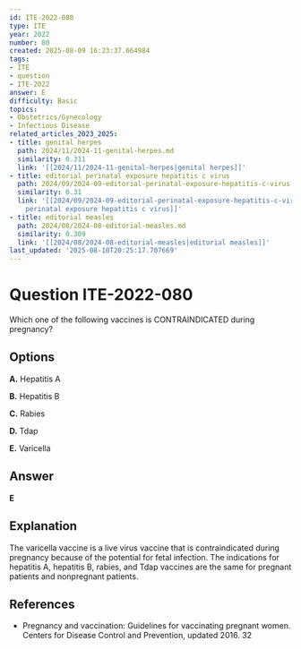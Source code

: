 ```yaml
---
id: ITE-2022-080
type: ITE
year: 2022
number: 80
created: 2025-08-09 16:23:37.664984
tags:
- ITE
- question
- ITE-2022
answer: E
difficulty: Basic
topics:
- Obstetrics/Gynecology
- Infectious Disease
related_articles_2023_2025:
- title: genital herpes
  path: 2024/11/2024-11-genital-herpes.md
  similarity: 0.311
  link: '[[2024/11/2024-11-genital-herpes|genital herpes]]'
- title: editorial perinatal exposure hepatitis c virus
  path: 2024/09/2024-09-editorial-perinatal-exposure-hepatitis-c-virus.md
  similarity: 0.31
  link: '[[2024/09/2024-09-editorial-perinatal-exposure-hepatitis-c-virus|editorial
    perinatal exposure hepatitis c virus]]'
- title: editorial measles
  path: 2024/08/2024-08-editorial-measles.md
  similarity: 0.309
  link: '[[2024/08/2024-08-editorial-measles|editorial measles]]'
last_updated: '2025-08-10T20:25:17.707669'
---
```


# Question ITE-2022-080

Which one of the following vaccines is CONTRAINDICATED during pregnancy?

## Options

**A.** Hepatitis A

**B.** Hepatitis B

**C.** Rabies

**D.** Tdap

**E.** Varicella

## Answer

**E**

## Explanation

The varicella vaccine is a live virus vaccine that is contraindicated during pregnancy because of the potential for fetal infection. The indications for hepatitis A, hepatitis B, rabies, and Tdap vaccines are the same for pregnant patients and nonpregnant patients.

## References

- Pregnancy and vaccination: Guidelines for vaccinating pregnant women. Centers for Disease Control and Prevention, updated 2016. 32
